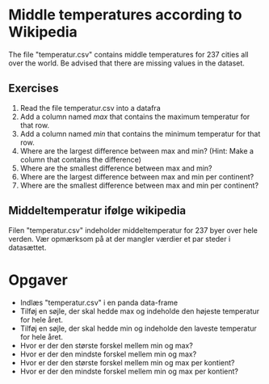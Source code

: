 # Middle temperatures according to Wikipedia

The file "temperatur.csv" contains middle temperatures for 237 cities all over the world.
Be advised that there are missing values in the dataset.

## Exercises
1. Read the file temperatur.csv into a datafra
2. Add a column named _max_ that contains the maximum temperatur for that row.
3. Add a column named _min_ that contains the minimum temperatur for that row.
4. Where are the largest difference between max and min? (Hint: Make a column that contains the difference)
5. Where are the smallest difference between max and min?
6. Where are the largest difference between max and min per continent?
7. Where are the smallest difference between max and min per continent?

## Middeltemperatur ifølge wikipedia

Filen "temperatur.csv" indeholder middeltemperatur for 237 byer over hele verden.
Vær opmærksom på at der mangler værdier et par steder i datasættet.

# Opgaver

  * Indlæs "temperatur.csv" i en panda data-frame
  * Tilføj en søjle, der skal hedde max og indeholde den højeste temperatur for hele året.
  * Tilføj en søjle, der skal hedde min og indeholde den laveste temperatur for hele året.
  * Hvor er der den største forskel mellem min og max?
  * Hvor er der den mindste forskel mellem min og max?
  * Hvor er der den største forskel mellem min og max per kontient?
  * Hvor er der den mindste forskel mellem min og max per kontient?
